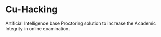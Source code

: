 # Cu-Hacking
Artificial Intelligence base Proctoring solution to increase the Academic Integrity in online examination.
